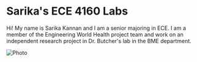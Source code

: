 # Sarika's ECE 4160 Labs


Hi! My name is Sarika Kannan and I am a senior majoring in ECE. I am a member of the Engineering World Health project team and work on an independent research project in Dr. Butcher's lab in the BME department.

![Photo](https://user-images.githubusercontent.com/123786420/215877446-004e6b2c-b8a6-4e5c-b380-2110ccacba58.jpg)
